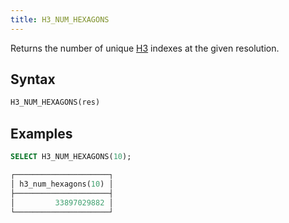 ```yaml
---
title: H3_NUM_HEXAGONS
---
```


Returns the number of unique [H3](https://eng.uber.com/h3/) indexes at the given resolution. 

## Syntax

```sql
H3_NUM_HEXAGONS(res)
```

## Examples

```sql
SELECT H3_NUM_HEXAGONS(10);

┌─────────────────────┐
│ h3_num_hexagons(10) │
├─────────────────────┤
│         33897029882 │
└─────────────────────┘
```